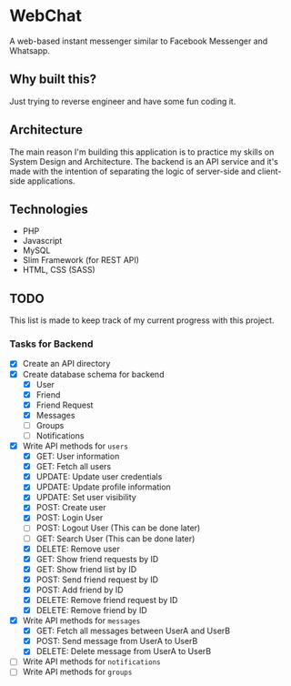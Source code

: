 # WebChat
A web-based instant messenger similar to Facebook Messenger and Whatsapp.

## Why built this?
Just trying to reverse engineer and have some fun coding it.

## Architecture
The main reason I'm building this application is to practice my skills on System Design and Architecture. The backend is an API service and it's made with the intention of separating the logic of server-side and client-side applications.

## Technologies
- PHP
- Javascript
- MySQL
- Slim Framework (for REST API)
- HTML, CSS (SASS)

## TODO
This list is made to keep track of my current progress with this project.

### Tasks for Backend

- [x] Create an API directory
- [x] Create database schema for backend
    - [x] User
    - [x] Friend
    - [x] Friend Request
    - [x] Messages
    - [ ] Groups
    - [ ] Notifications
- [x] Write API methods for `users`
    - [x] GET: User information
    - [x] GET: Fetch all users
    - [x] UPDATE: Update user credentials
    - [x] UPDATE: Update profile information
    - [x] UPDATE: Set user visibility
    - [x] POST: Create user
    - [x] POST: Login User
    - [ ] POST: Logout User (This can be done later)
    - [ ] GET: Search User (This can be done later)
    - [x] DELETE: Remove user 
    - [x] GET: Show friend requests by ID
    - [x] GET: Show friend list by ID  
    - [x] POST: Send friend request by ID
    - [x] POST: Add friend by ID
    - [x] DELETE: Remove friend request by ID
    - [x] DELETE: Remove friend by ID
- [x] Write API methods for `messages`
    - [x] GET: Fetch all messages between UserA and UserB
    - [x] POST: Send message from UserA to UserB
    - [x] DELETE: Delete message from UserA to UserB 
- [ ] Write API methods for `notifications`
- [ ] Write API methods for `groups`